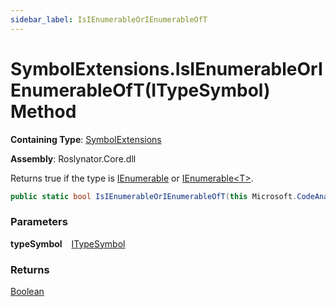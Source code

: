 ```yaml
---
sidebar_label: IsIEnumerableOrIEnumerableOfT
---
```


# SymbolExtensions\.IsIEnumerableOrIEnumerableOfT\(ITypeSymbol\) Method

**Containing Type**: [SymbolExtensions](../index.md)

**Assembly**: Roslynator\.Core\.dll

  
Returns true if the type is [IEnumerable](https://docs.microsoft.com/en-us/dotnet/api/system.collections.ienumerable) or [IEnumerable&lt;T&gt;](https://docs.microsoft.com/en-us/dotnet/api/system.collections.generic.ienumerable-1)\.

```csharp
public static bool IsIEnumerableOrIEnumerableOfT(this Microsoft.CodeAnalysis.ITypeSymbol typeSymbol)
```

### Parameters

**typeSymbol** &ensp; [ITypeSymbol](https://docs.microsoft.com/en-us/dotnet/api/microsoft.codeanalysis.itypesymbol)

### Returns

[Boolean](https://docs.microsoft.com/en-us/dotnet/api/system.boolean)

